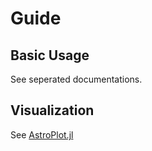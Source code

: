 # Guide

## Basic Usage

See seperated documentations.

## Visualization

See [AstroPlot.jl](https://github.com/JuliaAstroSim/AstroPlot.jl)